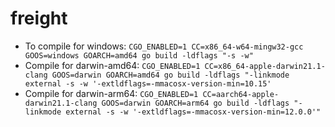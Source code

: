# freight

* To compile for windows: `CGO_ENABLED=1 CC=x86_64-w64-mingw32-gcc GOOS=windows GOARCH=amd64 go build -ldflags "-s -w"`
* Compile for darwin-amd64: `CGO_ENABLED=1 CC=x86_64-apple-darwin21.1-clang GOOS=darwin GOARCH=amd64 go build -ldflags "-linkmode external -s -w '-extldflags=-mmacosx-version-min=10.15'`
* Compile for darwin-arm64: `CGO_ENABLED=1 CC=aarch64-apple-darwin21.1-clang GOOS=darwin GOARCH=arm64 go build -ldflags "-linkmode external -s -w '-extldflags=-mmacosx-version-min=12.0.0'"`
